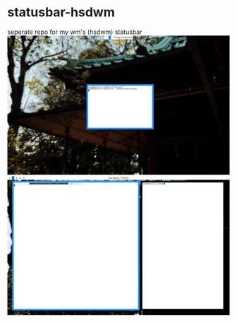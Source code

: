 # statusbar-hsdwm
seperate repo for my wm's (hsdwm) statusbar 
![preview](.examples/thing.png)
![preview](.examples/thing2.png)

